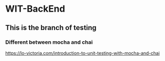 # WIT-BackEnd
## This is the branch of testing
### Different between mocha and chai
https://lo-victoria.com/introduction-to-unit-testing-with-mocha-and-chai

